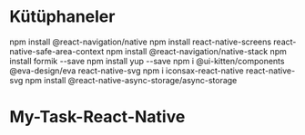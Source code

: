 # Kütüphaneler

npm install @react-navigation/native
npm install react-native-screens react-native-safe-area-context
npm install @react-navigation/native-stack
npm install formik --save
npm install yup --save
npm i @ui-kitten/components @eva-design/eva react-native-svg
npm i iconsax-react-native react-native-svg
npm install @react-native-async-storage/async-storage
# My-Task-React-Native
